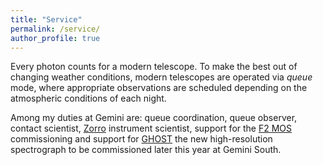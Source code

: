 ```yaml
---
title: "Service"
permalink: /service/
author_profile: true
---
```


Every photon counts for a modern telescope. To make the best out of changing weather conditions, modern telescopes are operated via *queue* mode, where appropriate observations are scheduled depending on the atmospheric conditions of each night.

Among my duties at Gemini are: queue coordination, queue observer, contact scientist, [Zorro](https://www.gemini.edu/instrumentation/current-instruments/alopeke-zorro) instrument scientist, support for the [F2 MOS](https://www.gemini.edu/instrumentation/current-instruments/flamingos-2) commissioning and  support for [GHOST](https://www.gemini.edu/instrumentation/future-instruments/ghost) the new high-resolution spectrograph to be commissioned later this year at Gemini South.

